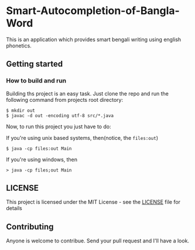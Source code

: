 # Smart-Autocompletion-of-Bangla-Word

This is an application which provides smart bengali writing using english phonetics.


## Getting started

### How to build and run
Building ths project is an easy task. Just clone the repo and run the following command from projects root directory:

```
$ mkdir out
$ javac -d out -encoding utf-8 src/*.java
```

Now, to run this project you just have to do:  

If you're using unix based systems, then(notice, the `files:out`)
```
$ java -cp files:out Main
```

If you're using windows, then
```
> java -cp files;out Main
```

## LICENSE
This project is licensed under the MIT License - see the [LICENSE](https://github.com/reyadussalahin/Smart-Autocompletion-of-Bangla-Word/blob/master/LICENSE.md) file for details

## Contributing
Anyone is welcome to contribue. Send your pull request and I'll have a look.